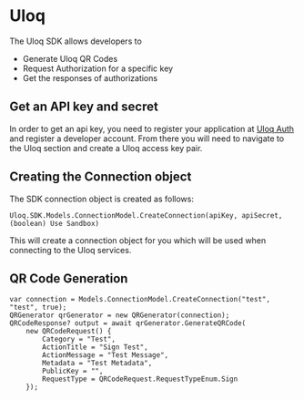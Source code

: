 # Uloq

The Uloq SDK allows developers to 

* Generate Uloq QR Codes
* Request Authorization for a specific key
* Get the responses of authorizations

## Get an API key and secret
In order to get an api key, you need to register your application at [Uloq Auth](https://auth.uloq.io) and register a developer account.
From there you will need to navigate to the Uloq section and create a Uloq access key pair.

## Creating the Connection object
The SDK connection object is created as follows:
```
Uloq.SDK.Models.ConnectionModel.CreateConnection(apiKey, apiSecret, (boolean) Use Sandbox)
```
This will create a connection object for you which will be used when connecting to the Uloq services.

## QR Code Generation
```
var connection = Models.ConnectionModel.CreateConnection("test", "test", true);
QRGenerator qrGenerator = new QRGenerator(connection);
QRCodeResponse? output = await qrGenerator.GenerateQRCode(
	new QRCodeRequest() { 
		Category = "Test", 
		ActionTitle = "Sign Test", 
		ActionMessage = "Test Message", 
		Metadata = "Test Metadata", 
		PublicKey = "", 
		RequestType = QRCodeRequest.RequestTypeEnum.Sign 
	});
```